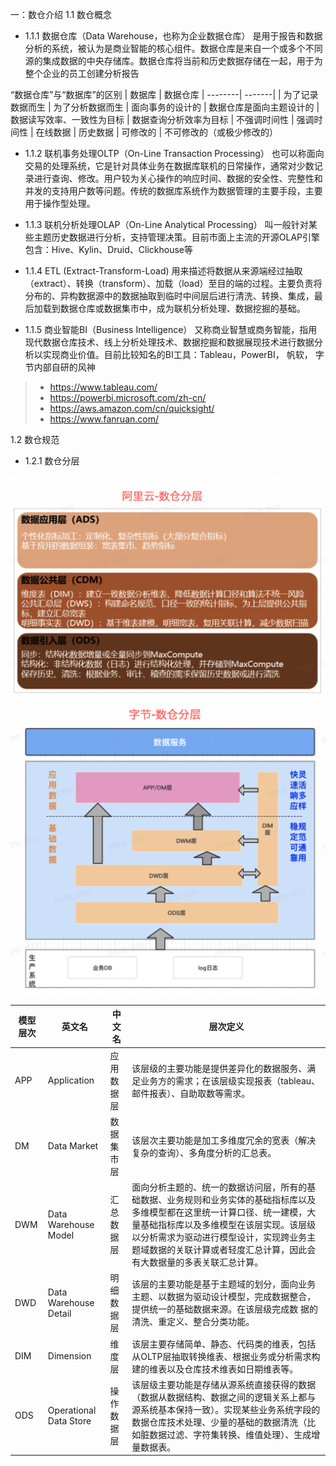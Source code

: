 
一：数仓介绍
1.1 数仓概念
- 1.1.1 数据仓库（Data Warehouse，也称为企业数据仓库）
是用于报告和数据分析的系统，被认为是商业智能的核心组件。数据仓库是来自一个或多个不同源的集成数据的中央存储库。数据仓库将当前和历史数据存储在一起，用于为整个企业的员工创建分析报告

“数据仓库”与“数据库”的区别
| 数据库 | 数据仓库
| --------| -------|
| 为了记录数据而生 | 为了分析数据而生
| 面向事务的设计的 | 数据仓库是面向主题设计的
| 数据读写效率、一致性为目标 | 数据查询分析效率为目标
| 不强调时间性 | 强调时间性
| 在线数据 | 历史数据
| 可修改的 | 不可修改的（或极少修改的）


- 1.1.2 联机事务处理OLTP（On-Line Transaction Processing） 
也可以称面向交易的处理系统，它是针对具体业务在数据库联机的日常操作，通常对少数记录进行查询、修改。用户较为关心操作的响应时间、数据的安全性、完整性和并发的支持用户数等问题。传统的数据库系统作为数据管理的主要手段，主要用于操作型处理。

- 1.1.3 联机分析处理OLAP（On-Line Analytical Processing）
叫一般针对某些主题历史数据进行分析，支持管理决策。目前市面上主流的开源OLAP引擎包含：Hive、Kylin、Druid、Clickhouse等

- 1.1.4 ETL (Extract-Transform-Load) 
用来描述将数据从来源端经过抽取（extract）、转换（transform）、加载（load）至目的端的过程。主要负责将分布的、异构数据源中的数据抽取到临时中间层后进行清洗、转换、集成，最后加载到数据仓库或数据集市中，成为联机分析处理、数据挖掘的基础。

- 1.1.5 商业智能BI（Business Intelligence）
又称商业智慧或商务智能，指用现代数据仓库技术、线上分析处理技术、数据挖掘和数据展现技术进行数据分析以实现商业价值。目前比较知名的BI工具：Tableau，PowerBI， 帆软， 字节内部自研的风神
> - https://www.tableau.com/
> - https://powerbi.microsoft.com/zh-cn/
> - https://aws.amazon.com/cn/quicksight/
> - https://www.fanruan.com/

1.2 数仓规范

- 1.2.1 数仓分层
<img src="./assets/aliyun.png">
<img src="./assets/byetedance.png">


| 模型层次 | 英文名 | 中文名 | 层次定义
| ------- | ----- | ---- | ----------
| APP | Application | 应用数据层 | 该层级的主要功能是提供差异化的数据服务、满足业务方的需求；在该层级实现报表（tableau、邮件报表）、自助取数等需求。
| DM | Data Market | 数据集市层 | 该层次主要功能是加工多维度冗余的宽表（解决复杂的查询）、多角度分析的汇总表。
| DWM | Data Warehouse Model | 汇总数据层 | 面向分析主题的、统一的数据访问层，所有的基础数据、业务规则和业务实体的基础指标库以及多维模型都在这里统一计算口径、统一建模，大量基础指标库以及多维模型在该层实现。该层级以分析需求为驱动进行模型设计，实现跨业务主题域数据的关联计算或者轻度汇总计算，因此会有大数据量的多表关联汇总计算。
| DWD | Data Warehouse Detail| 明细数据层 | 该层的主要功能是基于主题域的划分，面向业务主题、以数据为驱动设计模型，完成数据整合，提供统一的基础数据来源。在该层级完成数 据的清洗、重定义、整合分类功能。
| DIM | Dimension | 维度层 | 该层主要存储简单、静态、代码类的维表，包括从OLTP层抽取转换维表、根据业务或分析需求构建的维表以及仓库技术维表如日期维表等。
| ODS | Operational Data Store | 操作数据层 | 该层级主要功能是存储从源系统直接获得的数据（数据从数据结构、数据之间的逻辑关系上都与源系统基本保持一致）。实现某些业务系统字段的数据仓库技术处理、少量的基础的数据清洗（比如脏数据过滤、字符集转换、维值处理）、生成增量数据表。
